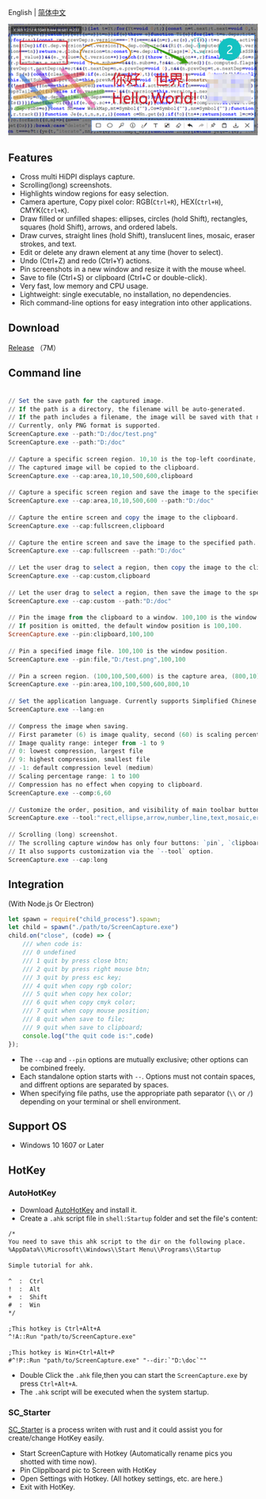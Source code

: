﻿English | [简体中文](./)

![banner](./Doc/banner.png)

## Features

- Cross multi HiDPI displays capture.
- Scrolling(long) screenshots.
- Highlights window regions for easy selection.
- Camera aperture, Copy pixel color: RGB(`Ctrl+R`), HEX(`Ctrl+H`), CMYK(`Ctrl+K`).
- Draw filled or unfilled shapes: ellipses, circles (hold Shift), rectangles, squares (hold Shift), arrows, and ordered labels.
- Draw curves, straight lines (hold Shift), translucent lines, mosaic, eraser strokes, and text.
- Edit or delete any drawn element at any time (hover to select).
- Undo (Ctrl+Z) and redo (Ctrl+Y) actions.
- Pin screenshots in a new window and resize it with the mouse wheel.
- Save to file (Ctrl+S) or clipboard (Ctrl+C or double-click).
- Very fast, low memory and CPU usage.
- Lightweight: single executable, no installation, no dependencies.
- Rich command-line options for easy integration into other applications.

## Download

[Release](https://github.com/xland/ScreenCapture/releases/) （7M）

## Command line

```powershell

// Set the save path for the captured image.
// If the path is a directory, the filename will be auto-generated.
// If the path includes a filename, the image will be saved with that name (overwrites if exists).
// Currently, only PNG format is supported.
ScreenCapture.exe --path:"D:/doc/test.png"
ScreenCapture.exe --path:"D:/doc"

// Capture a specific screen region. 10,10 is the top-left coordinate, 500x600 is width and height.
// The captured image will be copied to the clipboard.
ScreenCapture.exe --cap:area,10,10,500,600,clipboard

// Capture a specific screen region and save the image to the specified path.
ScreenCapture.exe --cap:area,10,10,500,600 --path:"D:/doc"

// Capture the entire screen and copy the image to the clipboard.
ScreenCapture.exe --cap:fullscreen,clipboard

// Capture the entire screen and save the image to the specified path.
ScreenCapture.exe --cap:fullscreen --path:"D:/doc"

// Let the user drag to select a region, then copy the image to the clipboard.
ScreenCapture.exe --cap:custom,clipboard

// Let the user drag to select a region, then save the image to the specified path.
ScreenCapture.exe --cap:custom --path:"D:/doc"

// Pin the image from the clipboard to a window. 100,100 is the window position.
// If position is omitted, the default window position is 100,100.
ScreenCapture.exe --pin:clipboard,100,100

// Pin a specified image file. 100,100 is the window position.
ScreenCapture.exe --pin:file,"D:/test.png",100,100

// Pin a screen region. (100,100,500,600) is the capture area, (800,10) is the window position.
ScreenCapture.exe --pin:area,100,100,500,600,800,10

// Set the application language. Currently supports Simplified Chinese (zhcn) and English (en). Default is Chinese.
ScreenCapture.exe --lang:en

// Compress the image when saving.
// First parameter (6) is image quality, second (60) is scaling percentage.
// Image quality range: integer from -1 to 9
// 0: lowest compression, largest file
// 9: highest compression, smallest file
// -1: default compression level (medium)
// Scaling percentage range: 1 to 100
// Compression has no effect when copying to clipboard.
ScreenCapture.exe --comp:6,60

// Customize the order, position, and visibility of main toolbar buttons (and separators).
ScreenCapture.exe --tool:"rect,ellipse,arrow,number,line,text,mosaic,eraser,|,undo,redo,|,pin,clipboard,save,close"

// Scrolling (long) screenshot.
// The scrolling capture window has only four buttons: `pin`, `clipboard`, `save`, and `close`.  
// It also supports customization via the `--tool` option.
ScreenCapture.exe --cap:long

```

## Integration

(With Node.js Or Electron)

```js
let spawn = require("child_process").spawn;
let child = spawn("./path/to/ScreenCapture.exe")
child.on("close", (code) => {
    /// when code is:
    /// 0 undefined
    /// 1 quit by press close btn;
    /// 2 quit by press right mouse btn;
    /// 3 quit by press esc key;
    /// 4 quit when copy rgb color;
    /// 5 quit when copy hex color;
    /// 6 quit when copy cmyk color;
    /// 7 quit when copy mouse position;
    /// 8 quit when save to file;
    /// 9 quit when save to clipboard;
    console.log("the quit code is:",code)
});
```
- The `--cap` and `--pin` options are mutually exclusive; other options can be combined freely.
- Each standalone option starts with `--`. Options must not contain spaces, and diffrent options are separated by spaces.
- When specifying file paths, use the appropriate path separator (`\\` or `/`) depending on your terminal or shell environment.


## Support OS

- Windows 10 1607 or Later

## HotKey

### AutoHotKey

- Download [AutoHotKey](https://www.autohotkey.com/) and install it.
- Create a `.ahk` script file in `shell:Startup` folder and set the file's content:

```ahk
/*
You need to save this ahk script to the dir on the following place.
%AppData%\\Microsoft\\Windows\\Start Menu\\Programs\\Startup

Simple tutorial for ahk.

^  :  Ctrl
!  :  Alt
+  :  Shift
#  :  Win
*/

;This hotkey is Ctrl+Alt+A 
^!A::Run "path/to/ScreenCapture.exe"

;This hotkey is Win+Ctrl+Alt+P
#^!P::Run "path/to/ScreenCapture.exe" "--dir:`"D:\doc`""
```

- Double Click the `.ahk` file,then you can start the `ScreenCapture.exe` by press `Ctrl+Alt+A`.
- The `.ahk` script will be executed when the system startup.

### SC_Starter

[SC_Starter](https://github.com/Mikachu2333/sc_starter/) is a process writen with rust and it could assist you for create/change HotKey easily.

- Start ScreenCapture with Hotkey (Automatically rename pics you shotted with time now).
- Pin Clipplboard pic to Screen with HotKey
- Open Settings with Hotkey. (All hotkey settings, etc. are here.)
- Exit with HotKey.